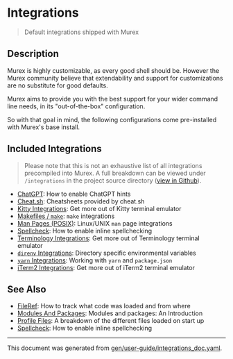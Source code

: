 # Integrations

> Default integrations shipped with Murex

## Description

Murex is highly customizable, as every good shell should be. However the Murex
community believe that extendability and support for customizations are no
substitute for good defaults.
    
Murex aims to provide you with the best support for your wider command line
needs, in its "out-of-the-box" configuration.

So with that goal in mind, the following configurations come pre-installed with
Murex's base install.

## Included Integrations

> Please note that this is not an exhaustive list of all integrations
> precompiled into Murex. A full breakdown can be viewed under `/integrations`
> in the project source directory ([view in Github](https://github.com/lmorg/murex/tree/master/integrations)).

* [ChatGPT](../integrations/chatgpt.md):
    How to enable ChatGPT hints
* [Cheat.sh](../integrations/cheatsh.md):
    Cheatsheets provided by cheat.sh
* [Kitty Integrations](../integrations/kitty.md):
    Get more out of Kitty terminal emulator
* [Makefiles / `make`](../integrations/make.md):
    `make` integrations
* [Man Pages (POSIX)](../integrations/man-pages.md):
    Linux/UNIX `man` page integrations
* [Spellcheck](../integrations/spellcheck.md):
    How to enable inline spellchecking
* [Terminology Integrations](../integrations/terminology.md):
    Get more out of Terminology terminal emulator
* [`direnv` Integrations](../integrations/direnv.md):
    Directory specific environmental variables
* [`yarn` Integrations](../integrations/yarn.md):
    Working with `yarn` and `package.json`
* [iTerm2 Integrations](../integrations/iterm2.md):
    Get more out of iTerm2 terminal emulator

## See Also

* [FileRef](../user-guide/fileref.md):
  How to track what code was loaded and from where
* [Modules And Packages](../user-guide/modules.md):
  Modules and packages: An Introduction
* [Profile Files](../user-guide/profile.md):
  A breakdown of the different files loaded on start up
* [Spellcheck](../integrations/spellcheck.md):
  How to enable inline spellchecking

<hr/>

This document was generated from [gen/user-guide/integrations_doc.yaml](https://github.com/lmorg/murex/blob/master/gen/user-guide/integrations_doc.yaml).